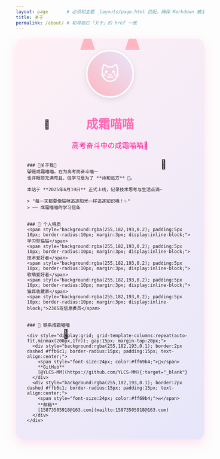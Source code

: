 ```yaml
---
layout: page       # 必须和主题 _layouts/page.html 匹配，确保 Markdown 被渲染
title: 关于
permalink: /about/ # 和导航栏「关于」的 href 一致
---
```


<!-- 外层猫猫主题容器：保留所有萌化装饰，不干扰 Markdown 渲染 -->
<div style="position:relative; padding:30px; margin:20px auto; max-width: 800px; 
            background:linear-gradient(135deg,#fff0f5,#e6e6fa); 
            border-radius:20px; box-shadow:0 10px 30px rgba(255,105,180,0.2); 
            overflow:hidden;">

  <!-- 猫耳装饰（绝对定位，不影响内容流） -->
  <div style="position:absolute; top:-30px; left:50%; transform:translateX(-50%); display:flex; gap:80px;">
    <div style="width:40px; height:60px; background:#ffb6c1; clip-path:polygon(50% 0%,0% 100%,100% 100%);"></div>
    <div style="width:40px; height:60px; background:#ffb6c1; clip-path:polygon(50% 0%,0% 100%,100% 100%);"></div>
  </div>

  <!-- 头像+标题（纯 HTML，避免 Markdown 干扰） -->
  <div style="text-align:center; margin-bottom:30px;">
    <div style="width:120px; height:120px; border-radius:50%; background:linear-gradient(45deg,#ffb6c1,#e6e6fa); 
                margin:0 auto 15px; display:flex; align-items:center; justify-content:center; 
                font-size:50px; color:white; border:4px solid white; box-shadow:0 5px 15px rgba(0,0,0,0.1);">🐱</div>
    <h1 style="font-size:2rem; color:#ff69b4;">成霜喵喵</h1>
    <p style="font-size:1.2rem; color:#ff1493;">高考奋斗中の成霜喵喵🐾</p>
  </div>

  <!-- 核心内容：用 <article class="markdown-body"> 包裹，强制主题解析 Markdown -->
  <article class="markdown-body" style="background:transparent; padding:0;">

    ### 🐾关于我🐾  
    😸是成霜喵喵，在为高考而奋斗喵～  
    也许眼前充满苟且，但学习是为了 **诗和远方** 🐾。  

    本站于 **2025年6月19日** 正式上线，记录技术思考与生活点滴~  

    > "每一天都要像猫咪追逐阳光一样追逐知识喵！✨"  
    > —— 成霜喵喵的学习信条  


    ### 🌸 个人特质  
    <span style="background:rgba(255,182,193,0.2); padding:5px 10px; border-radius:10px; margin:3px; display:inline-block;">学习型猫猫</span>  
    <span style="background:rgba(255,182,193,0.2); padding:5px 10px; border-radius:10px; margin:3px; display:inline-block;">技术爱好者</span>  
    <span style="background:rgba(255,182,193,0.2); padding:5px 10px; border-radius:10px; margin:3px; display:inline-block;">软萌爱好者</span>  
    <span style="background:rgba(255,182,193,0.2); padding:5px 10px; border-radius:10px; margin:3px; display:inline-block;">猫耳收藏家</span>  
    <span style="background:rgba(255,182,193,0.2); padding:5px 10px; border-radius:10px; margin:3px; display:inline-block;">2305班信息委员</span>  


    ### 📮 联系成霜喵喵  

    <div style="display:grid; grid-template-columns:repeat(auto-fit,minmax(200px,1fr)); gap:15px; margin-top:20px;">
      <div style="background:rgba(255,182,193,0.1); border:2px dashed #ffb6c1; border-radius:15px; padding:15px; text-align:center;">
        <span style="font-size:24px; color:#ff69b4;">🐾</span>  
        **GitHub**  
        [@YLCS-MM](https://github.com/YLCS-MM){:target="_blank"}
      </div>
      <div style="background:rgba(255,182,193,0.1); border:2px dashed #ffb6c1; border-radius:15px; padding:15px; text-align:center;">
        <span style="font-size:24px; color:#ff69b4;">✉️</span>  
        **邮箱**  
        [15873505918@163.com](mailto:15873505918@163.com)
      </div>
    </div>

  </article>

  <!-- 漂浮猫爪动画（不影响内容排版） -->
  <span class="float-paw" style="position:absolute; top:20%; left:15%; font-size:24px;">🐾</span>
  <span class="float-paw" style="position:absolute; top:30%; right:20%; font-size:24px;">🐾</span>
  <span class="float-paw" style="position:absolute; bottom:25%; left:25%; font-size:24px;">🐾</span>

  <!-- 猫尾巴装饰（绝对定位，不影响内容流） -->
  <div style="position:absolute; bottom:-100px; right:-30px; width:150px; height:250px; background:#ffb6c1; 
              border-radius:50% 0 0 50%; transform:rotate(45deg); opacity:0.3; z-index:-1;"></div>

  <!-- 动画样式：局部作用，不污染全局 -->
  <style>
    @keyframes float {
      0% { transform: translateY(0); }
      50% { transform: translateY(-8px); }
      100% { transform: translateY(0); }
    }
    .float-paw {
      display: inline-block;
      animation: float 3s infinite ease-in-out;
    }
    .float-paw:nth-child(1) { animation-delay: 0s; }
    .float-paw:nth-child(2) { animation-delay: 1s; }
    .float-paw:nth-child(3) { animation-delay: 2s; }
  </style>
</div>

